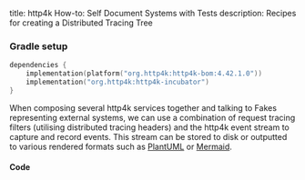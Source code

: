 title: http4k How-to: Self Document Systems with Tests
description: Recipes for creating a Distributed Tracing Tree

### Gradle setup

```kotlin
dependencies {
    implementation(platform("org.http4k:http4k-bom:4.42.1.0"))
    implementation("org.http4k:http4k-incubator")
}
```

When composing several http4k services together and talking to Fakes representing external systems, we can use a combination of request tracing filters (utilising distributed tracing headers) and the http4k event stream to capture and record events. This stream can be stored to disk or outputted to various rendered formats such as [PlantUML] or [Mermaid]. 

#### Code [<img class="octocat"/>](https://github.com/http4k/http4k/blob/master/src/docs/guide/howto/self_document_systems_with_tests/example.kt)

<script src="https://gist-it.appspot.com/https://github.com/http4k/http4k/blob/master/src/docs/guide/howto/self_document_systems_with_tests/example.kt"></script>

[PlantUML]: https://plantuml.com/
[Mermaid]: https://mermaid.js.org/
